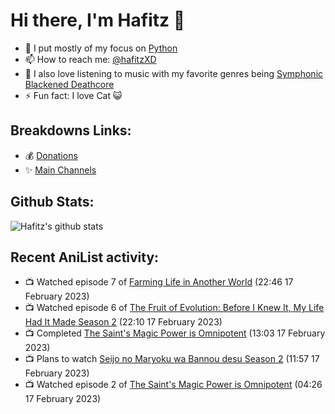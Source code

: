 # Hi there, I'm Hafitz 👋
- 🐍 I put mostly of my focus on [Python](https://python.org)
- 📫 How to reach me: [@hafitzXD](https://t.me/hafitzXD)
- 🎵 I also love listening to music with my favorite genres being [Symphonic Blackened Deathcore](https://youtu.be/qyYmS_iBcy4)
- ⚡ Fun fact: I love Cat 😺

## Breakdowns Links:
- 💰 [Donations](https://t.me/TheBreakdowns/2)
- ✨ [Main Channels](https://t.me/TheBreakdowns)

## Github Stats:
![Hafitz's github stats](https://github-readme-stats.vercel.app/api?username=breakdowns&show_icons=true&count_private=true&bg_color=00000000&text_color=777)

## Recent AniList activity:
<!-- ANILIST_ACTIVITY:start -->

-   📺 Watched episode 7 of [Farming Life in Another World](https://anilist.co/anime/146850) (22:46 17 February 2023)
-   📺 Watched episode 6 of [The Fruit of Evolution: Before I Knew It, My Life Had It Made Season 2](https://anilist.co/anime/146954) (22:10 17 February 2023)
-   📺 Completed [The Saint's Magic Power is Omnipotent](https://anilist.co/anime/123802) (13:03 17 February 2023)
-   📺 Plans to watch [Seijo no Maryoku wa Bannou desu Season 2](https://anilist.co/anime/146206) (11:57 17 February 2023)
-   📺 Watched episode 2 of [The Saint's Magic Power is Omnipotent](https://anilist.co/anime/123802) (04:26 17 February 2023)

<!-- ANILIST_ACTIVITY:end -->
